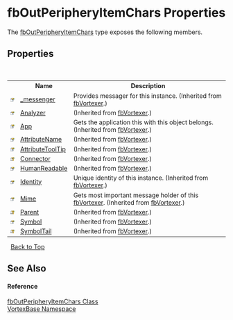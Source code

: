 # fbOutPeripheryItemChars Properties
 

The <a href="T_VortexBase_fbOutPeripheryItemChars.md">fbOutPeripheryItemChars</a> type exposes the following members.


## Properties
&nbsp;<table><tr><th></th><th>Name</th><th>Description</th></tr><tr><td>![Public property](media/pubproperty.gif "Public property")</td><td><a href="P_VortexBase_fbVortexer__messenger.md">_messenger</a></td><td>
Provides messager for this instance.
 (Inherited from <a href="T_VortexBase_fbVortexer.md">fbVortexer</a>.)</td></tr><tr><td>![Public property](media/pubproperty.gif "Public property")</td><td><a href="P_VortexBase_fbVortexer_Analyzer.md">Analyzer</a></td><td> (Inherited from <a href="T_VortexBase_fbVortexer.md">fbVortexer</a>.)</td></tr><tr><td>![Public property](media/pubproperty.gif "Public property")</td><td><a href="P_VortexBase_fbVortexer_App.md">App</a></td><td>
Gets the application this with this object belongs.
 (Inherited from <a href="T_VortexBase_fbVortexer.md">fbVortexer</a>.)</td></tr><tr><td>![Public property](media/pubproperty.gif "Public property")</td><td><a href="P_VortexBase_fbVortexer_AttributeName.md">AttributeName</a></td><td> (Inherited from <a href="T_VortexBase_fbVortexer.md">fbVortexer</a>.)</td></tr><tr><td>![Public property](media/pubproperty.gif "Public property")</td><td><a href="P_VortexBase_fbVortexer_AttributeToolTip.md">AttributeToolTip</a></td><td> (Inherited from <a href="T_VortexBase_fbVortexer.md">fbVortexer</a>.)</td></tr><tr><td>![Protected property](media/protproperty.gif "Protected property")</td><td><a href="P_VortexBase_fbVortexer_Connector.md">Connector</a></td><td> (Inherited from <a href="T_VortexBase_fbVortexer.md">fbVortexer</a>.)</td></tr><tr><td>![Public property](media/pubproperty.gif "Public property")</td><td><a href="P_VortexBase_fbVortexer_HumanReadable.md">HumanReadable</a></td><td> (Inherited from <a href="T_VortexBase_fbVortexer.md">fbVortexer</a>.)</td></tr><tr><td>![Public property](media/pubproperty.gif "Public property")</td><td><a href="P_VortexBase_fbVortexer_Identity.md">Identity</a></td><td>
Unique identity of this instance.
 (Inherited from <a href="T_VortexBase_fbVortexer.md">fbVortexer</a>.)</td></tr><tr><td>![Public property](media/pubproperty.gif "Public property")</td><td><a href="P_VortexBase_fbVortexer_Mime.md">Mime</a></td><td>
Gets most important message holder of this <a href="T_VortexBase_fbVortexer.md">fbVortexer</a>.
 (Inherited from <a href="T_VortexBase_fbVortexer.md">fbVortexer</a>.)</td></tr><tr><td>![Protected property](media/protproperty.gif "Protected property")</td><td><a href="P_VortexBase_fbVortexer_Parent.md">Parent</a></td><td> (Inherited from <a href="T_VortexBase_fbVortexer.md">fbVortexer</a>.)</td></tr><tr><td>![Public property](media/pubproperty.gif "Public property")</td><td><a href="P_VortexBase_fbVortexer_Symbol.md">Symbol</a></td><td> (Inherited from <a href="T_VortexBase_fbVortexer.md">fbVortexer</a>.)</td></tr><tr><td>![Protected property](media/protproperty.gif "Protected property")</td><td><a href="P_VortexBase_fbVortexer_SymbolTail.md">SymbolTail</a></td><td> (Inherited from <a href="T_VortexBase_fbVortexer.md">fbVortexer</a>.)</td></tr></table>&nbsp;
<a href="#fboutperipheryitemchars-properties">Back to Top</a>

## See Also


#### Reference
<a href="T_VortexBase_fbOutPeripheryItemChars.md">fbOutPeripheryItemChars Class</a><br /><a href="N_VortexBase.md">VortexBase Namespace</a><br />